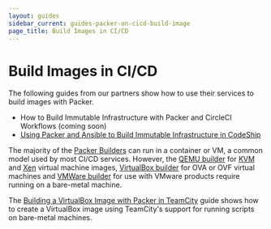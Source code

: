 ```yaml
---
layout: guides
sidebar_current: guides-packer-on-cicd-build-image
page_title: Build Images in CI/CD
---
```


# Build Images in CI/CD

The following guides from our partners show how to use their services to build
images with Packer.

- How to Build Immutable Infrastructure with Packer and CircleCI Workflows (coming soon)
- [Using Packer and Ansible to Build Immutable Infrastructure in CodeShip](https://blog.codeship.com/packer-ansible/)

The majority of the [Packer Builders](/docs/builders/index.html) can run in
a container or VM, a common model used by most CI/CD services. However, the
[QEMU builder](/docs/builders/qemu.html) for
[KVM](https://www.linux-kvm.org/page/Main_Page) and
[Xen](https://www.xenproject.org/) virtual machine images, [VirtualBox
builder](/docs/builders/virtualbox.html) for OVA or OVF virtual machines and
[VMWare builder](/docs/builders/vmware.html) for use with VMware products
require running on a bare-metal machine.

The [Building a VirtualBox Image with Packer in
TeamCity](/guides/packer-on-cicd/build-virtualbox-image.html) guide shows
how to create a VirtualBox image using TeamCity's support for running scripts
on bare-metal machines.
